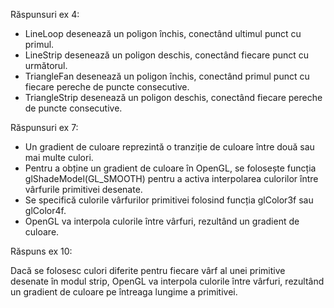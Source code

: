 ﻿Răspunsuri ex 4:
- LineLoop desenează un poligon închis, conectând ultimul punct cu primul.
- LineStrip desenează un poligon deschis, conectând fiecare punct cu următorul.
- TriangleFan desenează un poligon închis, conectând primul punct cu fiecare pereche de puncte consecutive.
- TriangleStrip desenează un poligon deschis, conectând fiecare pereche de puncte consecutive.

Răspunsuri ex 7:
- Un gradient de culoare reprezintă o tranziție de culoare între două sau mai multe culori.
- Pentru a obține un gradient de culoare în OpenGL, se folosește funcția glShadeModel(GL_SMOOTH) pentru a activa interpolarea culorilor între vârfurile primitivei desenate.
- Se specifică culorile vârfurilor primitivei folosind funcția glColor3f sau glColor4f.
- OpenGL va interpola culorile între vârfuri, rezultând un gradient de culoare.


Răspuns ex 10:

Dacă se folosesc culori diferite pentru fiecare vârf al unei primitive desenate în modul strip, OpenGL va interpola culorile între vârfuri, rezultând un gradient de culoare pe întreaga lungime a primitivei.
